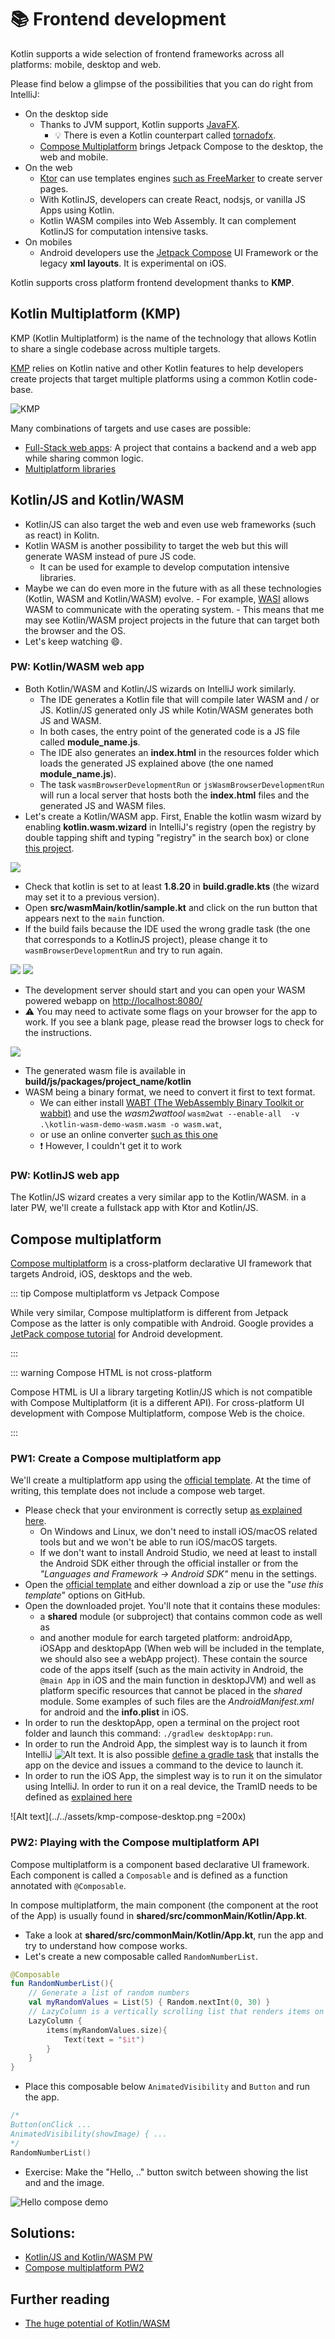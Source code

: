 # 📚 Frontend development

Kotlin supports a wide selection of frontend frameworks across all platforms: mobile, desktop and web.

Please find below a glimpse of the possibilities that you can do right from IntelliJ:

- On the desktop side
  - Thanks to JVM support, Kotlin supports [JavaFX](https://openjfx.io/).
    - :bulb: There is even a Kotlin counterpart called [tornadofx](https://tornadofx.io/).
  - [Compose Multiplatform](https://www.jetbrains.com/lp/compose-mpp/) brings Jetpack Compose to the desktop, the web and mobile.
- On the web
  - [Ktor](https://ktor.io/docs/creating-interactive-website.html) can use templates engines [such as FreeMarker](https://freemarker.apache.org/) to create server pages.
  - With KotlinJS, developers can create React, nodsjs, or vanilla JS Apps using Kotlin.
  - Kotlin WASM compiles into Web Assembly. It can complement KotlinJS for computation intensive tasks.
- On mobiles
  - Android developers use the [Jetpack Compose](https://developer.android.com/jetpack/compose) UI Framework or the legacy **xml layouts**. It is experimental on iOS.

Kotlin supports cross platform frontend development thanks to **KMP**.

## Kotlin Multiplatform (KMP)

KMP (Kotlin Multiplatform) is the name of the technology that allows Kotlin to share a single codebase across multiple targets.

[KMP](https://blog.jetbrains.com/kotlin/2021/08/compose-multiplatform-goes-alpha/) relies on Kotlin native and other Kotlin features to help developers create projects that target multiple platforms using a common Kotlin code-base.

![KMP](https://kotlinlang.org/docs/images/kotlin-multiplatform.png)

Many combinations of targets and use cases are possible:

- [Full-Stack web apps](https://kotlinlang.org/docs/multiplatform-full-stack-app.html): A project that contains a backend and a web app while sharing common logic.
- [Multiplatform libraries](https://kotlinlang.org/docs/multiplatform-library.html)

## Kotlin/JS and Kotlin/WASM

- Kotlin/JS can also target the web and even use web frameworks (such as react) in Kolitn.
- Kotlin WASM is another possibility to target the web but this will generate WASM instead of pure JS code.
  - It can be used for example to develop computation intensive libraries.
- Maybe we can do even more in the future with as all these technologies (Kotlin, WASM and Kotlin/WASM) evolve. - For example, [WASI](https://wasi.dev/) allows WASM to communicate with the operating system. - This means that me may see Kotlin/WASM project projects in the future that can target both the browser and the OS.
- Let's keep watching 😄.

### PW: Kotlin/WASM web app

- Both Kotlin/WASM and Kotlin/JS wizards on IntelliJ work similarly.
  - The IDE generates a Kotlin file that will compile later WASM and / or JS. Kotlin/JS generated only JS while Kotin/WASM generates both JS and WASM.
  - In both cases, the entry point of the generated code is a JS file called **module_name.js**.
  - The IDE also generates an **index.html** in the resources folder which loads the generated JS explained above (the one named **module_name.js**).
  - The task `wasmBrowserDevelopmentRun` or `jsWasmBrowserDevelopmentRun` will run a local server that hosts both the **index.html** files and the generated JS and WASM files.
- Let's create a Kotlin/WASM app. First, Enable the kotlin wasm wizard by enabling **kotlin.wasm.wizard** in IntelliJ's registry (open the registry by double tapping shift and typing "registry" in the search box) or clone [this project](https://github.com/worldline/learning-kotlin/tree/main/material/kotlin-wasm-starter).

![](../../assets/kotlin-wasm-flag.png)

- Check that kotlin is set to at least **1.8.20** in **build.gradle.kts** (the wizard may set it to a previous version).
- Open **src/wasmMain/kotlin/sample.kt** and click on the run button that appears next to the `main` function.
- If the build fails because the IDE used the wrong gradle task (the one that corresponds to a KotlinJS project), please change it to `wasmBrowserDevelopmentRun` and try to run again.

![](../../assets/wasm-build-conf-edit.png)
![](../../assets/wasm-run-configuration.png)

- The development server should start and you can open your WASM powered webapp on [http://localhost:8080/](http://localhost:8080/)
- ⚠️ You may need to activate some flags on your browser for the app to work. If you see a blank page, please read the browser logs to check for the instructions.

![](../../assets/kotlin-wasm-webapp.png)

- The generated wasm file is available in **build/js/packages/project_name/kotlin**
- WASM being a binary format, we need to convert it first to text format.
  - We can either install [WABT (The WebAssembly Binary Toolkit or wabbit)](https://github.com/WebAssembly/wabt) and use the _wasm2wattool_ `wasm2wat --enable-all  -v .\kotlin-wasm-demo-wasm.wasm -o wasm.wat`,
  - or use an online converter [such as this one](https://webassembly.github.io/wabt/demo/wasm2wat/)
  - ❗ However, I couldn't get it to work

### PW: KotlinJS web app

The Kotlin/JS wizard creates a very similar app to the Kotlin/WASM.
in a later PW, we'll create a fullstack app with Ktor and Kotlin/JS.

## Compose multiplatform

[Compose multiplatform](https://blog.jetbrains.com/kotlin/2021/08/compose-multiplatform-goes-alpha/) is a cross-platform declarative UI framework that targets Android, iOS, desktops and the web.

::: tip Compose multiplatform vs Jetpack Compose

While very similar, Compose multiplatform is different from Jetpack Compose as the latter is only compatible with Android.
Google provides a [JetPack compose tutorial](https://developer.android.com/jetpack/compose/tutorial) for Android development.

:::

::: warning Compose HTML is not cross-platform

Compose HTML is UI a library targeting Kotlin/JS which is not compatible with Compose Multiplatform (it is a different API).
For cross-platform UI development with Compose Multiplatform, compose Web is the choice.

:::

### PW1: Create a Compose multiplatform app

We'll create a multiplatform app using the [official template](https://github.com/JetBrains/compose-multiplatform-template).
At the time of writing, this template does not include a compose web target.

- Please check that your environment is correctly setup [as explained here](https://github.com/JetBrains/compose-multiplatform-template#set-up-the-environment).
  - On Windows and Linux, we don't need to install iOS/macOS related tools but and we won't be able to run iOS/macOS targets.
  - If we don't want to install Android Studio, we need at least to install the Android SDK either through the official installer or from the _"Languages and Framework -> Android SDK"_ menu in the settings.
- Open the [official template](https://github.com/JetBrains/compose-multiplatform-template) and either download a zip or use the "_use this template_" options on GitHub.
- Open the downloaded projet. You'll note that it contains these modules:
  - a **shared** module (or subproject) that contains common code as well as
  - and another module for earch targeted platform: androidApp, iOSApp and desktopApp (When web will be included in the template, we should also see a webApp project). These contain the source code of the apps itself (such as the main activity in Android, the `@main App` in iOS and the main function in desktopJVM) and well as platform specific resources that cannot be placed in the _shared_ module. Some examples of such files are the _AndroidManifest.xml_ for android and the **info.plist** in iOS.
- In order to run the desktopApp, open a terminal on the project root folder and launch this command: `./gradlew desktopApp:run`.
- In order to run the Android App, the simplest way is to launch it from IntelliJ ![Alt text](../../assets/launch-android-app.png). It is also possible [define a gradle task](https://gist.github.com/MoshDev/a61080cc5e1f5bafdf3cc0bf70fd86fd) that installs the app on the device and issues a command to the device to launch it.
- In order to run the iOS App, the simplest way is to run it on the simulator using IntelliJ. In order to run it on a real device, the TramID needs to be defined as [explained here](https://github.com/JetBrains/compose-multiplatform-template#on-ios)

![Alt text](../../assets/kmp-compose-desktop.png =200x)

### PW2: Playing with the Compose multiplatform API

Compose multiplatform is a component based declarative UI framework.
Each component is called a `Composable` and is defined as a function annotated with `@Composable`.

In compose multiplatform, the main component (the component at the root of the App) is usually found in **shared/src/commonMain/Kotlin/App.kt**.

- Take a look at **shared/src/commonMain/Kotlin/App.kt**, run the app and try to understand how compose works.
- Let's create a new composable called `RandomNumberList`.

```kotlin
@Composable
fun RandomNumberList(){
    // Generate a list of random numbers
    val myRandomValues = List(5) { Random.nextInt(0, 30) }
    // LazyColumn is a vertically scrolling list that renders items on demand
    LazyColumn {
        items(myRandomValues.size){
            Text(text = "$it")
        }
    }
}
```

- Place this composable below `AnimatedVisibility` and `Button` and run the app.

```kotlin
/*
Button(onClick ...
AnimatedVisibility(showImage) { ...
*/
RandomNumberList()
```

- Exercise: Make the "Hello, .." button switch between showing the list and and the image.

![Hello compose demo](../../assets/hello-compose-demo.gif)

## Solutions:

- [Kotlin/JS and Kotlin/WASM PW](https://github.com/worldline/learning-kotlin/tree/main/material/webapp-kotlin-wasm)
- [Compose multiplatform PW2](https://github.com/worldline/learning-kotlin/tree/main/material/app-compose-multiplatform)

## Further reading

- [The huge potential of Kotlin/WASM](https://seb.deleuze.fr/the-huge-potential-of-kotlin-wasm/)
